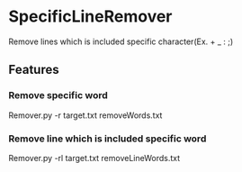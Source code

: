 # SpecificLineRemover
Remove lines which is included specific character(Ex. + _ : ;)

## Features
### Remove specific word
Remover.py -r target.txt removeWords.txt
### Remove line which is included specific word
Remover.py -rl target.txt removeLineWords.txt
